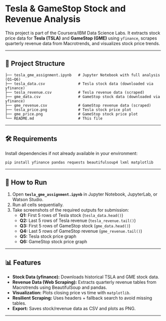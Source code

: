 # Tesla & GameStop Stock and Revenue Analysis

This project is part of the Coursera/IBM Data Science Labs. It extracts stock price data for **Tesla (TSLA)** and **GameStop (GME)** using `yfinance`, scrapes quarterly revenue data from Macrotrends, and visualizes stock price trends.

---

## 📂 Project Structure
```
├── tesla_gme_assignment.ipynb   # Jupyter Notebook with full analysis (Q1–Q6)
├── tesla_data.csv               # Tesla stock data (downloaded via yfinance)
├── tesla_revenue.csv            # Tesla revenue data (scraped)
├── gme_data.csv                 # GameStop stock data (downloaded via yfinance)
├── gme_revenue.csv              # GameStop revenue data (scraped)
├── tesla_price.png              # Tesla stock price plot
├── gme_price.png                # GameStop stock price plot
└── README.md                    # This file
```

---

## 🛠️ Requirements
Install dependencies if not already available in your environment:
```bash
pip install yfinance pandas requests beautifulsoup4 lxml matplotlib
```

---

## 🚀 How to Run
1. Open **`tesla_gme_assignment.ipynb`** in Jupyter Notebook, JupyterLab, or Watson Studio.
2. Run all cells sequentially.
3. Take screenshots of the required outputs for submission:
   - **Q1:** First 5 rows of Tesla stock (`tesla_data.head()`)
   - **Q2:** Last 5 rows of Tesla revenue (`tesla_revenue.tail()`)
   - **Q3:** First 5 rows of GameStop stock (`gme_data.head()`)
   - **Q4:** Last 5 rows of GameStop revenue (`gme_revenue.tail()`)
   - **Q5:** Tesla stock price graph
   - **Q6:** GameStop stock price graph

---

## 📊 Features
- **Stock Data (yfinance):** Downloads historical TSLA and GME stock data.
- **Revenue Data (Web Scraping):** Extracts quarterly revenue tables from Macrotrends using BeautifulSoup and pandas.
- **Visualization:** Plots closing price vs time with `matplotlib`.
- **Resilient Scraping:** Uses headers + fallback search to avoid missing tables.
- **Export:** Saves stock/revenue data as CSV and plots as PNG.

---

